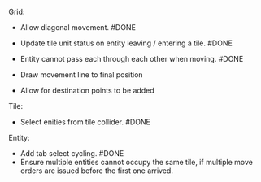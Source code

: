 Grid:
- Allow diagonal movement. #DONE
- Update tile unit status on entity leaving / entering a tile. #DONE
- Entity cannot pass each through each other when moving. #DONE

- Draw movement line to final position
- Allow for destination points to be added

Tile:
- Select enities from tile collider. #DONE

Entity:
- Add tab select cycling. #DONE
- Ensure multiple entities cannot occupy the same tile, if multiple move orders are issued before the first one arrived.
